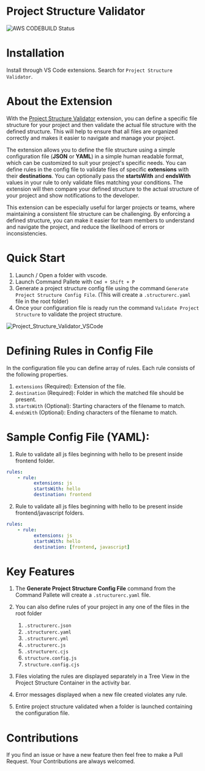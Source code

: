 # Project Structure Validator

![AWS CODEBUILD Status](https://codebuild.us-east-1.amazonaws.com/badges?uuid=eyJlbmNyeXB0ZWREYXRhIjoiUU5ibEdoVHB4TjhBRHk5blpSdU5kaHRtSjNZQmV5UmxOOGtES3FrS1FKUFNmbHFjNW5HQmpqRjVjVXk4VW9XNFU5ai9TdzZTbHBsaURCdXJQcjA5UUJZPSIsIml2UGFyYW1ldGVyU3BlYyI6IkowRlU0TGtZdVhuQjNMYXMiLCJtYXRlcmlhbFNldFNlcmlhbCI6MX0%3D&branch=main)

# Installation

Install through VS Code extensions. Search for `Project Structure Validator`.

# About the Extension

With the [Project Structure Validator](https://marketplace.visualstudio.com/items?itemName=JitenSidhpura.project-structure-validator) extension, you can define a specific file structure for your project and then validate the actual file structure with the defined structure. This will help to ensure that all files are organized correctly and makes it easier to navigate and manage your project.

The extension allows you to define the file structure using a simple configuration file (**JSON** or **YAML**) in a simple human readable format, which can be customized to suit your project's specific needs. You can define rules in the config file to validate files of specific **extensions** with their **destinations**. You can optionally pass the **startsWith** and **endsWith** values in your rule to only validate files matching your conditions. The extension will then compare your defined structure to the actual structure of your project and show notifications to the developer.

This extension can be especially useful for larger projects or teams, where maintaining a consistent file structure can be challenging. By enforcing a defined structure, you can make it easier for team members to understand and navigate the project, and reduce the likelihood of errors or inconsistencies.

# Quick Start

1. Launch / Open a folder with vscode.
2. Launch Command Pallete with `Cmd + Shift + P`
3. Generate a project structure config file using the command `Generate Project Structure Config File`. (This will create a `.structurerc.yaml` file in the root folder)
4. Once your configuration file is ready run the command `Validate Project Structure` to validate the project structure.

![Project_Structure_Validator_VSCode](https://raw.githubusercontent.com/Jitensid/Project-Structure-Validator-Vscode/main/Project_Structure_Validator_VSCode.gif)

# Defining Rules in Config File

In the configuration file you can define array of rules. Each rule consists of the following properties.

1. `extensions` (Required): Extension of the file.
2. `destination` (Required): Folder in which the matched file should be present.
3. `startsWith` (Optional): Starting characters of the filename to match.
4. `endsWith` (Optional): Ending characters of the filename to match.

# Sample Config File (YAML):

1. Rule to validate all js files beginning with hello to be present inside frontend folder.

```yaml
rules:
    - rule:
          extensions: js
          startsWith: hello
          destination: frontend
```

2. Rule to validate all js files beginning with hello to be present inside frontend/javascript folders.

```yaml
rules:
    - rule:
          extensions: js
          startsWith: hello
          destination: [frontend, javascript]
```

# Key Features

1. The **Generate Project Structure Config File** command from the Command Pallete will create a `.structurerc.yaml` file.

2. You can also define rules of your project in any one of the files in the root folder

    1. `.structurerc.json`
    2. `.structurerc.yaml`
    3. `.structurerc.yml`
    4. `.structurerc.js`
    5. `.structurerc.cjs`
    6. `structure.config.js`
    7. `structure.config.cjs`

3. Files violating the rules are displayed separately in a Tree View in the Project Structure Container in the activity bar.

4. Error messages displayed when a new file created violates any rule.

5. Entire project structure validated when a folder is launched containing the configuration file.

# Contributions

If you find an issue or have a new feature then feel free to make a Pull Request. Your Contributions are always welcomed.
